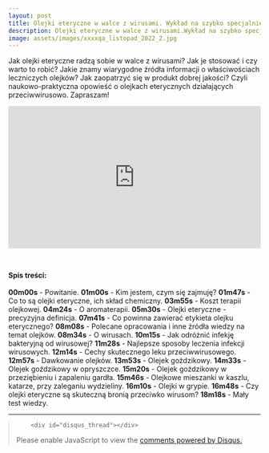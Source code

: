 ```yaml
---
layout: post
title: Olejki eteryczne w walce z wirusami. Wykład na szybko specjalnie dla Was.
description: Olejki eteryczne w walce z wirusami.Wykład na szybko specjalnie dla Was.
image: assets/images/xxxxqa_listopad_2022_2.jpg
---
```


<p>Jak olejki eteryczne radzą sobie w walce z wirusami? Jak je stosować i czy warto to robić? Jakie znamy wiarygodne źródła informacji o właściwościach leczniczych olejków? Jak zaopatrzyć się w produkt dobrej jakości? Czyli naukowo-praktyczna opowieść o olejkach eterycznych działających przeciwwirusowo. Zapraszam!</p> 

<iframe style="width:100%; aspect-ratio: 16 / 9;" src="https://www.youtube.com/embed/zg7EA8Vlwxw" title="YouTube video player" frameborder="0" allow="accelerometer; autoplay; clipboard-write; encrypted-media; gyroscope; picture-in-picture" allowfullscreen></iframe>

<p>&nbsp;</p>

<p><b>Spis treści:</b><br>&nbsp;<br>
<b>00m00s</b> - Powitanie.
<b>01m00s</b> - Kim jestem, czym się zajmuję?
<b>01m47s</b> - Co to są olejki eteryczne, ich skład chemiczny.
<b>03m55s</b> - Koszt terapii olejkowej.
<b>04m24s</b> - O aromaterapii.
<b>05m30s</b> - Olejki eteryczne - precyzyjna definicja.
<b>07m41s</b> - Co powinna zawierać etykieta olejku eterycznego?
<b>08m08s</b> - Polecane opracowania i inne źródła wiedzy na temat olejków.
<b>08m34s</b> - O wirusach.
<b>10m15s</b> - Jak odróżnić infekję bakteryjną od wirusowej?
<b>11m28s</b> - Najlepsze sposoby leczenia infekcji wirusowych.
<b>12m14s</b> - Cechy skutecznego leku przeciwwirusowego.
<b>12m57s</b> - Dawkowanie olejków.
<b>13m53s</b> - Olejek goździkowy.
<b>14m33s</b> - Olejek goździkowy w opryszczce.
<b>15m20s</b> - Olejek gożdzikowy w przeziębieniu i zapaleniu gardła.
<b>15m46s</b> - Olejkowe mieszanki w kaszlu, katarze, przy zaleganiu wydzieliny.
<b>16m10s</b> - Olejki w grypie.
<b>16m48s</b> - Czy olejki eteryczne są skuteczną bronią przeciwko wirusom?
<b>18m18s</b> - Mały test wiedzy.</p>
	


<hr class="major" />

<blockquote style="margin-left:0px;">	
		
		<div id="disqus_thread"></div>
<script>
    /**
    *  RECOMMENDED CONFIGURATION VARIABLES: EDIT AND UNCOMMENT THE SECTION BELOW TO INSERT DYNAMIC VALUES FROM YOUR PLATFORM OR CMS.
    *  LEARN WHY DEFINING THESE VARIABLES IS IMPORTANT: https://disqus.com/admin/universalcode/#configuration-variables    */
    /*
    var disqus_config = function () {
    this.page.url = 'https://www.pharmabusters.pl/2022/12/07/przeciwwirusowe-olejki.html';  // Replace PAGE_URL with your page's canonical URL variable
    this.page.identifier = PAGE_IDENTIFIER; // Replace PAGE_IDENTIFIER with your page's unique identifier variable
    };
    */
    (function() { // DON'T EDIT BELOW THIS LINE
    var d = document, s = d.createElement('script');
    s.src = 'https://pharmabusters.disqus.com/embed.js';
    s.setAttribute('data-timestamp', +new Date());
    (d.head || d.body).appendChild(s);
    })();
</script>
<noscript>Please enable JavaScript to view the <a href="https://disqus.com/?ref_noscript">comments powered by Disqus.</a></noscript>
<script id="dsq-count-scr" src="//pharmabusters.disqus.com/count.js" async></script>
</blockquote>


<script>
function licznikodw() {
var xhr4 = new XMLHttpRequest();
var url4 = "https://autoserwis.leki.expert/baster13/";
xhr4.open("POST", url4, true);
xhr4.setRequestHeader("Content-Type", "application/json; charset=utf-8");
xhr4.setRequestHeader("Data-Type", "json");

xhr4.onreadystatechange = function () {
    if (xhr4.readyState === 4 && xhr4.status === 200) {
        var json = JSON.parse(xhr4.responseText);
        var compare4 = json.info;
        document.getElementById("wyswi").innerHTML = compare4;
    }

}

var data4 = JSON.stringify('{"wtf": "logowanie"}');
xhr4.send(data4);


};

licznikodw(); 
</script>
